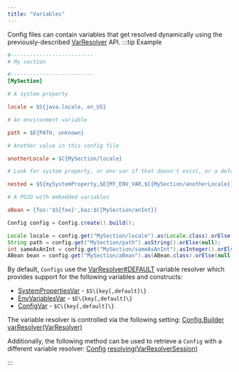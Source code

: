 ```yaml
---
title: "Variables"
---
```


Config files can contain variables that get resolved dynamically using the previously-described [VarResolver](../apidocs/org/apache/juneau/svl/VarResolver.html) API.
:::tip Example


```ini
#--------------------------
# My section

#--------------------------
[MySection]

# A system property

locale = $S{java.locale, en_US}

# An environment variable

path = $E{PATH, unknown}

# Another value in this config file

anotherLocale = $C{MySection/locale}

# Look for system property, or env var if that doesn't exist, or a default value if that doesn't exist.

nested = $S{mySystemProperty,$E{MY_ENV_VAR,$C{MySection/anotherLocale}}}

# A POJO with embedded variables

aBean = {foo:'$S{foo}',baz:$C{MySection/anInt}}
```


```java
Config config = Config.create().build();

Locale locale = config.get("MySection/locale").as(Locale.class).orElse(null);
String path = config.get("MySection/path").asString().orElse(null);
int sameAsAnInt = config.get("MySection/sameAsAnInt").asInteger().orElse(null);
ABean bean = config.get("MySection/aBean").as(ABean.class).orElse(null);
```


By default, `Configs` use the [VarResolver#DEFAULT](../apidocs/org/apache/juneau/svl/VarResolver.html#DEFAULT) variable resolver
which provides support for the following variables and constructs:
- [SystemPropertiesVar](../apidocs/org/apache/juneau/svl/vars/SystemPropertiesVar.html) - `$S\{key[,default]\}`
- [EnvVariablesVar](../apidocs/org/apache/juneau/svl/vars/EnvVariablesVar.html) - `$E\{key[,default]\}`
- [ConfigVar](../apidocs/org/apache/juneau/config/vars/ConfigVar.html) - `$C\{key[,default]\}`

The variable resolver is controlled via the following setting:
<tree>
<java-class>[Config.Builder](../apidocs/org/apache/juneau/config/Config/Builder.html)</java-class>
<node-1><java-method>[varResolver(VarResolver)](../apidocs/org/apache/juneau/config/Config/Builder.html#varResolver(VarResolver))</java-method></node-1>
</tree>

Additionally, the following method can be used to retrieve a `Config` with a different variable resolver:
<tree>
<java-class>[Config](../apidocs/org/apache/juneau/config/Config.html)</java-class>
<node-1><java-method>[resolving(VarResolverSession)](../apidocs/org/apache/juneau/config/Config.html#resolving(VarResolverSession))</java-method></node-1>
</tree>

:::
